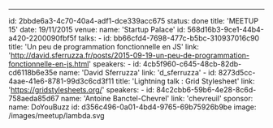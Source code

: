 ---

id: 2bbde6a3-4c70-40a4-adf1-dce339acc675
status: done
title: 'MEETUP 15'
date: 19/11/2015
venue:
name: 'Startup Palace'
id: 568d16b3-9ce1-44b4-a420-2200090fbf5f
talks: -
id: bb66cfd4-7698-477c-b5bc-310937016c90
title: 'Un peu de programmation fonctionnelle en JS'
link: 'http://david.sferruzza.fr/posts/2015-09-19-un-peu-de-programmation-fonctionnelle-en-js.html'
speakers: -
id: 4cb5f960-c645-48cb-82db-cd6118b6e35e
name: 'David Sferruzza'
link: 'd_sferruzza' -
id: 8273d5cc-4aae-41e6-8781-99d3c6cd3f11
title: 'Lightning talk : Grid Stylesheet'
link: 'https://gridstylesheets.org/'
speakers: -
id: 84c2cbb6-59b6-4e28-8c6d-758aeda85d67
name: 'Antoine Banctel-Chevrel'
link: 'chevreuil'
sponsor:
name: DoYouBuzz
id: d356c496-0a01-4bd4-9765-69b75926b9be
image: /images/meetup/lambda.svg
